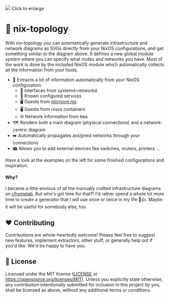 [![](./examples/complex/main.svg)](./examples/complex/main.svg)
Click to enlarge

# 🍁 nix-topology

With nix-topology you can automatically generate infrastructure and network
diagrams as SVGs directly from your NixOS configurations, and get something similar to the diagram above.
It defines a new global module system where you can specify what nodes and networks you have.
Most of the work is done by the included NixOS module which automatically collects all the information from your hosts.

- 🌱 Extracts a lot of information automatically from your NixOS configuration:
  - 🔗 Interfaces from systemd-networkd
  - 🍵 Known configured services
  - 🖥️ Guests from [microvm.nix](https://github.com/astro/microvm.nix)
  - 🖥️ Guests from nixos containers
  - 🌐 Network information from kea
- 🗺️ Renders both a main diagram (physical connections) and a network-centric diagram
- ➡️  Automatically propagates assigned networks through your connections
- 🖨️ Allows you to add external devices like switches, routers, printers ...

Have a look at the examples on the left for some finished configurations and inspiration.

#### Why?

I became a little envious of all the manually crafted infrastructure diagrams on [r/homelab](https://www.reddit.com/r/homelab/).
But who's got time for that?! I'd rather spend a whole lot more time
to create a generator that I will use once or twice in my life 🤡👍.
Maybe it will be useful for somebody else, too.

## ❤️ Contributing

Contributions are whole-heartedly welcome! Please feel free to suggest new features,
implement extractors, other stuff, or generally help out if you'd like. We'd be happy to have you.

## 📜 License

Licensed under the MIT license ([LICENSE](https://github.com/oddlama/nix-topology/LICENSE) or <https://opensource.org/licenses/MIT>).
Unless you explicitly state otherwise, any contribution intentionally
submitted for inclusion in this project by you, shall be licensed as above, without any additional terms or conditions.
